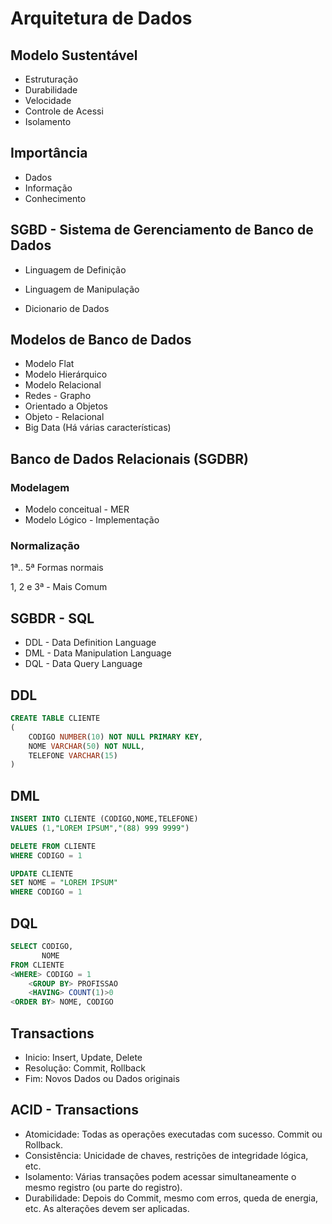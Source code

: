 # Arquitetura de Dados

## Modelo Sustentável 

- Estruturação
- Durabilidade
- Velocidade
- Controle de Acessi
- Isolamento

## Importância 

- Dados
- Informação
- Conhecimento

## SGBD - Sistema de Gerenciamento de Banco de Dados

- Linguagem de Definição

- Linguagem de Manipulação

- Dicionario de Dados

  

## Modelos de Banco de Dados

- Modelo Flat 
- Modelo Hierárquico
- Modelo Relacional 
- Redes - Grapho
- Orientado a Objetos
- Objeto - Relacional
- Big Data (Há várias características)



## Banco de Dados Relacionais (SGDBR)

### Modelagem 

- Modelo conceitual - MER
- Modelo Lógico - Implementação

### Normalização 

1ª.. 5ª Formas normais 

1, 2 e 3ª - Mais Comum

 

## SGBDR - SQL 

- DDL - Data Definition Language
- DML - Data Manipulation Language 
- DQL - Data Query Language 



## DDL 

``` sql
CREATE TABLE CLIENTE
(
    CODIGO NUMBER(10) NOT NULL PRIMARY KEY,
    NOME VARCHAR(50) NOT NULL,
    TELEFONE VARCHAR(15)
)
```



## DML

```sql
INSERT INTO CLIENTE (CODIGO,NOME,TELEFONE)
VALUES (1,"LOREM IPSUM","(88) 999 9999")

DELETE FROM CLIENTE
WHERE CODIGO = 1

UPDATE CLIENTE
SET NOME = "LOREM IPSUM"
WHERE CODIGO = 1
```



## DQL 

```sql
SELECT CODIGO,
	   NOME
FROM CLIENTE
<WHERE> CODIGO = 1
	<GROUP BY> PROFISSAO
	<HAVING> COUNT(1)>0
<ORDER BY> NOME, CODIGO
```



## Transactions

- Inicio: Insert, Update, Delete
- Resolução: Commit, Rollback
- Fim: Novos Dados ou Dados originais



##  ACID - Transactions 

- Atomicidade: Todas as operações executadas com sucesso. Commit ou Rollback.
- Consistência: Unicidade de chaves, restrições de integridade lógica, etc.
- Isolamento: Várias transações podem acessar simultaneamente o mesmo registro (ou parte do registro).
- Durabilidade: Depois do Commit, mesmo com erros, queda de energia, etc. As alterações devem ser aplicadas.

